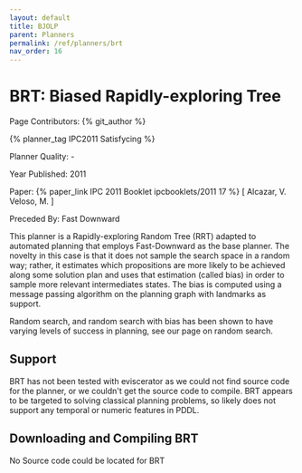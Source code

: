 ```yaml
---
layout: default
title: BJOLP
parent: Planners
permalink: /ref/planners/brt
nav_order: 16
---
```

# BRT: Biased Rapidly-exploring Tree

Page Contributors: {% git_author %}

{% planner_tag IPC2011 Satisfycing %}

Planner Quality: -

Year Published: 2011

Paper: {% paper_link IPC 2011 Booklet ipcbooklets/2011 17 %} [ Alcazar, V. Veloso, M. ] 

Preceded By: Fast Downward

This planner is a Rapidly-exploring Random Tree (RRT) adapted to automated planning that employs Fast-Downward as the base planner. The novelty in this case is that it does not sample the search space in a random way; rather, it estimates which propositions are more likely to be achieved along some solution plan and uses that estimation (called bias) in order to sample more relevant intermediates states. The bias is computed using a message passing algorithm on the planning graph with landmarks as support.

Random search, and random search with bias has been shown to have varying levels of success in planning, see our page on random search.

## Support

BRT has not been tested with eviscerator as we could not find source code for the planner, or we couldn't get the source code to compile. BRT appears to be targeted to solving classical planning problems, so likely does not support any temporal or numeric features in PDDL.

## Downloading and Compiling BRT

No Source code could be located for BRT
